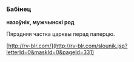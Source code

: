 ### Бабінец
**назоўнік, мужчынскі род**

Пярэдняя частка царквы перад паперцю.

<a rel="author">[http://rv-blr.com/](http://rv-blr.com/slounik.jsp?letterId=0&maskId=0&pageId=331)</a>

